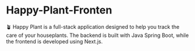 # Happy-Plant-Fronten
🪴 Happy Plant is a full-stack application designed to help you track the care of your houseplants. The backend is built with Java Spring Boot, while the frontend is developed using Next.js.
